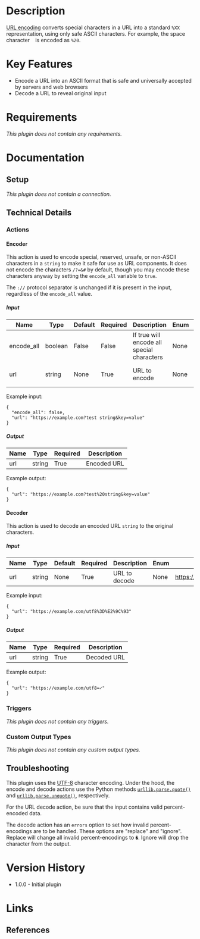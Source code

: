 # Description

[URL encoding](https://en.wikipedia.org/wiki/Percent-encoding) converts special characters in a URL into a standard `%XX` representation, using only safe ASCII characters. For example, the space character ` ` is encoded as `%20`.

# Key Features

* Encode a URL into an ASCII format that is safe and universally accepted by servers and web browsers
* Decode a URL to reveal original input

# Requirements

_This plugin does not contain any requirements._

# Documentation

## Setup

_This plugin does not contain a connection._

## Technical Details

### Actions

#### Encoder

This action is used to encode special, reserved, unsafe, or non-ASCII characters in a `string` to make it safe for use as URL components.
It does not encode the characters `/?=&#` by default, though you may encode these characters anyway by setting the `encode_all` variable to `true`.

The `://` protocol separator is unchanged if it is present in the input, regardless of the `encode_all` value.

##### Input

|Name|Type|Default|Required|Description|Enum|Example|
|----|----|-------|--------|-----------|----|-------|
|encode_all|boolean|False|False|If true will encode all special characters|None|True|
|url|string|None|True|URL to encode|None|https://example.com?test string&key=value|

Example input:

```
{
  "encode_all": false,
  "url": "https://example.com?test string&key=value"
}
```

##### Output

|Name|Type|Required|Description|
|----|----|--------|-----------|
|url|string|True|Encoded URL|

Example output:

```
{
  "url": "https://example.com?test%20string&key=value"
}
```

#### Decoder

This action is used to decode an encoded URL `string` to the original characters.

##### Input

|Name|Type|Default|Required|Description|Enum|Example|
|----|----|-------|--------|-----------|----|-------|
|url|string|None|True|URL to decode|None|https://example.com/utf8%3D%E2%9C%93|

Example input:

```
{
  "url": "https://example.com/utf8%3D%E2%9C%93"
}
```

##### Output

|Name|Type|Required|Description|
|----|----|--------|-----------|
|url|string|True|Decoded URL|

Example output:

```
{
  "url": "https://example.com/utf8=✓"
}
```

### Triggers

_This plugin does not contain any triggers._

### Custom Output Types

_This plugin does not contain any custom output types._

## Troubleshooting

This plugin uses the [UTF-8](https://en.wikipedia.org/wiki/UTF-8) character encoding.
Under the hood, the encode and decode actions use the Python methods [`urllib.parse.quote()`](https://docs.python.org/3/library/urllib.parse.html#urllib.parse.quote) and [`urllib.parse.unquote()`](https://docs.python.org/3/library/urllib.parse.html#urllib.parse.unquote), respectively.

For the URL decode action, be sure that the input contains valid percent-encoded data.

The decode action has an `errors` option to set how invalid percent-encodings are to be handled.
These options are "replace" and "ignore".
Replace will change all invalid percent-encodings to `�`.
Ignore will drop the character from the output.

# Version History

* 1.0.0 - Initial plugin

# Links

## References


